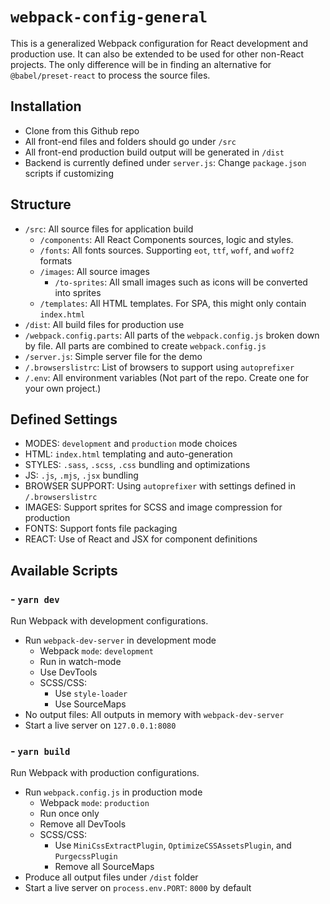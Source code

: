 # `webpack-config-general`

This is a generalized Webpack configuration for React development and production use. It can also be extended to be used for other non-React projects. The only difference will be in finding an alternative for `@babel/preset-react` to process the source files.

## Installation

- Clone from this Github repo
- All front-end files and folders should go under `/src`
- All front-end production build output will be generated in `/dist`
- Backend is currently defined under `server.js`: Change `package.json` scripts if customizing

## Structure

- `/src`: All source files for application build
  - `/components`: All React Components sources, logic and styles.
  - `/fonts`: All fonts sources. Supporting `eot`, `ttf`, `woff`, and `woff2` formats
  - `/images`: All source images
    - `/to-sprites`: All small images such as icons will be converted into sprites
  - `/templates`: All HTML templates. For SPA, this might only contain `index.html`
- `/dist`: All build files for production use
- `/webpack.config.parts`: All parts of the `webpack.config.js` broken down by file. All parts are combined to create `webpack.config.js`
- `/server.js`: Simple server file for the demo
- `/.browserslistrc`: List of browsers to support using `autoprefixer`
- `/.env`: All environment variables (Not part of the repo. Create one for your own project.)

## Defined Settings

- MODES: `development` and `production` mode choices
- HTML: `index.html` templating and auto-generation
- STYLES: `.sass`, `.scss`, `.css` bundling and optimizations
- JS: `.js`, `.mjs`, `.jsx` bundling
- BROWSER SUPPORT: Using `autoprefixer` with settings defined in `/.browserslistrc`
- IMAGES: Support sprites for SCSS and image compression for production
- FONTS: Support fonts file packaging
- REACT: Use of React and JSX for component definitions

## Available Scripts

### - `yarn dev`

Run Webpack with development configurations.

- Run `webpack-dev-server` in development mode
  - Webpack `mode`: `development`
  - Run in watch-mode
  - Use DevTools
  - SCSS/CSS:
    - Use `style-loader`
    - Use SourceMaps
- No output files: All outputs in memory with `webpack-dev-server`
- Start a live server on `127.0.0.1:8080`

### - `yarn build`

Run Webpack with production configurations.

- Run `webpack.config.js` in production mode
  - Webpack `mode`: `production`
  - Run once only
  - Remove all DevTools
  - SCSS/CSS:
    - Use `MiniCssExtractPlugin`, `OptimizeCSSAssetsPlugin`, and `PurgecssPlugin`
    - Remove all SourceMaps
- Produce all output files under `/dist` folder
- Start a live server on `process.env.PORT`: `8000` by default
